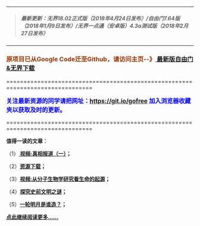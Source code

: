 ***
>##### 最新更新：无界18.02正式版（2018年4月24日发布）/自由门7.64版（2018年1月9日发布）/无界一点通（安卓版）4.3a测试版（2018年2月27日发布）
***

<h3><font color="#993300"> 原项目已从Google Code迁至Github，请访问主页--》<a href="https://github.com/sglfree/freesky/wiki/%E8%87%AA%E7%94%B1%E9%97%A8%E6%9C%80%E6%96%B0%E7%89%88%E4%B8%8B%E8%BD%BD-%E6%97%A0%E7%95%8C%E6%B5%8F%E8%A7%88%E6%9C%80%E6%96%B0%E6%AD%A3%E5%BC%8F%E7%89%88%E4%B8%8B%E8%BD%BD-%E7%BF%BB%E5%A2%99%E8%BD%AF%E4%BB%B6%E4%B8%8B%E8%BD%BD" target="_blank"> 最新版自由门&无界下载</a></font></h3>
<p>===============================================================================</p>
<font color="blue" size="3"><strong>关注最新资源的同学请把网址：<font color="#993300"><a href="https://git.io/gofree" target="_blank">https://git.io/gofree</a> </font>加入浏览器收藏夹以获取及时的更新。</strong></font>
<p>===============================================================================</p>
<p><strong>值得一读的文章</strong>：</p>
<p>（1）<strong><a href="http://dy4xi4w0e3b1u.cloudfront.net/go/truth" target="_blank"> 视频:真相报道（一）</a>；</strong></p>
<p>（2）<strong><a href="http://dy4xi4w0e3b1u.cloudfront.net/res-download/" target="_blank">资源下载</a>；</strong></p>
<p>（3）<strong><a href="http://dy4xi4w0e3b1u.cloudfront.net/go/biology" target="_blank">视频:从分子生物学研究看生命的起源</a>；</strong></p>
<p>（4）<strong><a href="http://dy4xi4w0e3b1u.cloudfront.net/go/discovery" target="_blank">探究史前文明之谜</a>；</strong></p>
<p>（5）<strong><a href="http://dy4xi4w0e3b1u.cloudfront.net/go/moon" target="_blank">一轮明月是谁造？</a>；</strong></p>
<p><strong><a href="http://dy4xi4w0e3b1u.cloudfront.net/" target="_blank">点此继续阅读更多……</a></strong></p>

